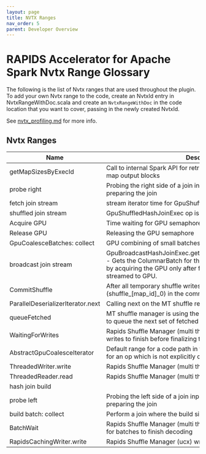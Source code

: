 ```yaml
---
layout: page
title: NVTX Ranges
nav_order: 5
parent: Developer Overview
---
```

<!-- Generated by NvtxRangeDocs.help. DO NOT EDIT! -->
# RAPIDS Accelerator for Apache Spark Nvtx Range Glossary
The following is the list of Nvtx ranges that are used throughout
the plugin. To add your own Nvtx range to the code, create an NvtxId
entry in NvtxRangeWithDoc.scala and create an `NvtxRangeWithDoc` in the
code location that you want to cover, passing in the newly created NvtxId.

See [nvtx_profiling.md](https://nvidia.github.io/spark-rapids/docs/dev/nvtx_profiling.html) for more info.



## Nvtx Ranges

Name | Description
-----|-------------
getMapSizesByExecId|Call to internal Spark API for retrieving size and location of shuffle map output blocks
probe right|Probing the right side of a join input iterator to get the data size for preparing the join
fetch join stream|stream iterator time for GpuShuffleSizeHashJoinExec
shuffled join stream|GpuShuffledHashJoinExec op is preparing build batches for join
Acquire GPU|Time waiting for GPU semaphore to be acquired
Release GPU|Releasing the GPU semaphore
GpuCoalesceBatches: collect|GPU combining of small batches post-kernel processing
broadcast join stream|GpuBroadcastHashJoinExec.getBroadcastBuiltBatchAndStreamIter -  Gets the ColumnarBatch for the build side and the stream iterator by acquiring the GPU only after first stream batch has been streamed to GPU.
CommitShuffle|After all temporary shuffle writes are done, produce a single file (shuffle_[map_id]_0) in the commit phase
ParallelDeserializerIterator.next|Calling next on the MT shuffle reader iterator
queueFetched|MT shuffle manager is using the RapidsShuffleBlockFetcherIterator to queue the next set of fetched results
WaitingForWrites|Rapids Shuffle Manager (multi threaded) is waiting for any queued writes to finish before finalizing the map output writer
AbstractGpuCoalesceIterator|Default range for a code path in the AbstractGpuCoalesceIterator for an op which is not explicitly documented in its own range
ThreadedWriter.write|Rapids Shuffle Manager (multi threaded) writing
ThreadedReader.read|Rapids Shuffle Manager (multi threaded) reading
hash join build|
probe left|Probing the left side of a join input iterator to get the data size for preparing the join
build batch: collect|Perform a join where the build side fits in a single GPU batch
BatchWait|Rapids Shuffle Manager (multi threaded) reader blocked waiting for batches to finish decoding
RapidsCachingWriter.write|Rapids Shuffle Manager (ucx) writing
